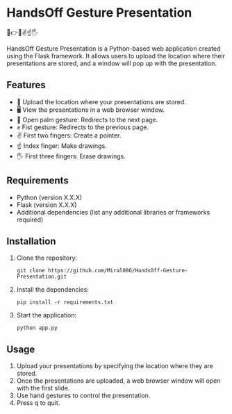 # HandsOff Gesture Presentation

👋👉👊✌️☝️🖐️

HandsOff Gesture Presentation is a Python-based web application created using the Flask framework. It allows users to upload the location where their presentations are stored, and a window will pop up with the presentation.

## Features

- 📂 Upload the location where your presentations are stored.
- 🖥️ View the presentations in a web browser window.
- 👋 Open palm gesture: Redirects to the next page.
- :fist: Fist gesture: Redirects to the previous page.
- ✌️ First two fingers: Create a pointer.
- ☝️ Index finger: Make drawings.
- 🖐️ First three fingers: Erase drawings.

## Requirements

- Python (version X.X.X)
- Flask (version X.X.X)
- Additional dependencies (list any additional libraries or frameworks required)

## Installation

1. Clone the repository:

   ```shell
   git clone https://github.com/Miral086/HandsOff-Gesture-Presentation.git
   
2. Install the dependencies:
   ```shell
   pip install -r requirements.txt

3. Start the application:
   ```shell
   python app.py

## Usage
1. Upload your presentations by specifying the location where they are stored.
2. Once the presentations are uploaded, a web browser window will open with the first slide.
3. Use hand gestures to control the presentation.
4. Press q to quit.
